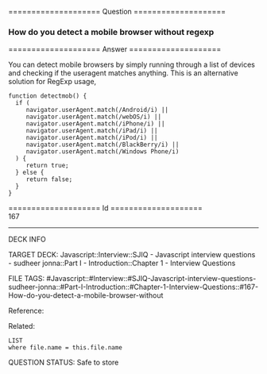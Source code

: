 ==================== Question ====================  

### How do you detect a mobile browser without regexp  

==================== Answer ====================  

You can detect mobile browsers by simply running through a list of devices and checking if the useragent matches anything. This is an alternative solution for RegExp usage,

<!-- codeblock-start -->
<pre><code class="hljs language-javascript"><span class="hljs-keyword">function</span> <span class="hljs-title function_">detectmob</span>(<span class="hljs-params"></span>) {
  <span class="hljs-keyword">if</span> (
     navigator.<span class="hljs-property">userAgent</span>.<span class="hljs-title function_">match</span>(<span class="hljs-regexp">/Android/i</span>) ||
     navigator.<span class="hljs-property">userAgent</span>.<span class="hljs-title function_">match</span>(<span class="hljs-regexp">/webOS/i</span>) ||
     navigator.<span class="hljs-property">userAgent</span>.<span class="hljs-title function_">match</span>(<span class="hljs-regexp">/iPhone/i</span>) ||
     navigator.<span class="hljs-property">userAgent</span>.<span class="hljs-title function_">match</span>(<span class="hljs-regexp">/iPad/i</span>) ||
     navigator.<span class="hljs-property">userAgent</span>.<span class="hljs-title function_">match</span>(<span class="hljs-regexp">/iPod/i</span>) ||
     navigator.<span class="hljs-property">userAgent</span>.<span class="hljs-title function_">match</span>(<span class="hljs-regexp">/BlackBerry/i</span>) ||
     navigator.<span class="hljs-property">userAgent</span>.<span class="hljs-title function_">match</span>(<span class="hljs-regexp">/Windows Phone/i</span>)
  ) {
     <span class="hljs-keyword">return</span> <span class="hljs-literal">true</span>;
  } <span class="hljs-keyword">else</span> {
     <span class="hljs-keyword">return</span> <span class="hljs-literal">false</span>;
  }
}
</code></pre>
<!-- codeblock-end -->

==================== Id ====================  
167

---

DECK INFO

TARGET DECK: Javascript::Interview::SJIQ - Javascript interview questions - sudheer jonna::Part I - Introduction::Chapter 1 - Interview Questions

FILE TAGS: #Javascript::#Interview::#SJIQ-Javascript-interview-questions-sudheer-jonna::#Part-I-Introduction::#Chapter-1-Interview-Questions::#167-How-do-you-detect-a-mobile-browser-without

Reference:

Related:

```dataview
LIST
where file.name = this.file.name
```

QUESTION STATUS: Safe to store
